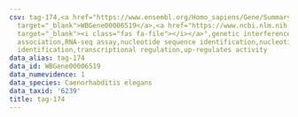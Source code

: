 ```yaml
---
csv: tag-174,<a href="https://www.ensembl.org/Homo_sapiens/Gene/Summary?db=core;g=WBGene00006519"
  target="_blank">WBGene00006519</a>,<a href="https://www.ncbi.nlm.nih.gov/pubmed/27496166"
  target="_blank"><i class="fas fa-file"></i></a>",genetic interference,functional
  association,RNA-seq assay,nucleotide sequence identification,nucleotide sequence
  identification,transcriptional regulation,up-regulates activity
data_alias: tag-174
data_id: WBGene00006519
data_numevidence: 1
data_species: Caenorhabditis elegans
data_taxid: '6239'
title: tag-174
---
```

